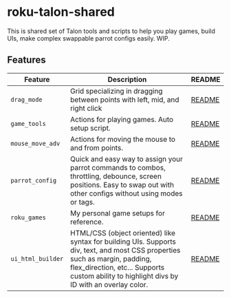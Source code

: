# roku-talon-shared

This is shared set of Talon tools and scripts to help you play games, build UIs, make complex swappable parrot configs easily. WIP.

## Features
| Feature | Description | README |
| --- | --- | --- |
| `drag_mode` | Grid specializing in dragging between points with left, mid, and right click | [README](drag_mode/README.md) |
| `game_tools` | Actions for playing games. Auto setup script. | [README](game_tools/README.md) |
| `mouse_move_adv` | Actions for moving the mouse to and from points. | [README](mouse_move_adv/README.md) |
| `parrot_config` | Quick and easy way to assign your parrot commands to combos, throttling, debounce, screen positions. Easy to swap out with other configs without using modes or tags. | [README](parrot_config/README.md) |
| `roku_games` | My personal game setups for reference. | [README](roku_games/README.md) |
| `ui_html_builder` | HTML/CSS (object oriented) like syntax for building UIs. Supports div, text, and most CSS properties such as margin, padding, flex_direction, etc... Supports custom ability to highlight divs by ID with an overlay color. | [README](ui_html_builder/README.md) |